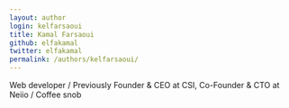 ```yaml
---
layout: author
login: kelfarsaoui
title: Kamal Farsaoui
github: elfakamal
twitter: elfakamal
permalink: /authors/kelfarsaoui/
---
```

Web developer / Previously Founder & CEO at CSI, Co-Founder & CTO at Neiio / Coffee snob
